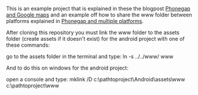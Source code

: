 This is an example project that is explained in these the blogpost <a href="http://www.christianengvall.se/phonegap-and-google-maps/">Phonegap and Google maps</a> and an example off how to share the www folder between platforms explained in <a href="http://www.christianengvall.se/phonegap-and-multiple-platforms/">Phonegap and multiple platforms</a>.

After cloning this repository you must link the www folder to the assets folder (create assets if it doesn't exist) for the android project with one of these commands:


go to the assets folder in the terminal and type: ln -s ../../www/ www

And to do this on windows for the android project:

open a console and type: mklink /D c:\pathtoproject\Android\assets\www c:\pathtoproject\www
